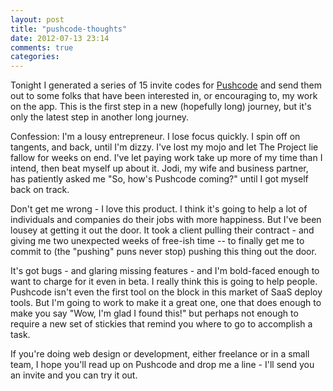 ```yaml
---
layout: post
title: "pushcode-thoughts"
date: 2012-07-13 23:14
comments: true
categories:
---
```


Tonight I generated a series of 15 invite codes for [Pushcode](https://pushco.de) and send them out to some folks that have been interested in, or encouraging to, my work on the app. This is the first step in a new (hopefully long) journey, but it's only the latest step in another long journey.

Confession: I'm a lousy entrepreneur. I lose focus quickly. I spin off on tangents, and back, until I'm dizzy. I've lost my mojo and let The Project lie fallow for weeks on end. I've let paying work take up more of my time than I intend, then beat myself up about it. Jodi, my wife and business partner, has patiently asked me "So, how's Pushcode coming?" until I got myself back on track.

Don't get me wrong - I love this product. I think it's going to help a lot of individuals and companies do their jobs with more happiness. But I've been lousey at getting it out the door. It took a client pulling their contract - and giving me two unexpected weeks of free-ish time -- to finally get me to commit to (the "pushing" puns never stop) pushing this thing out the door.

It's got bugs - and glaring missing features - and I'm bold-faced enough to want to charge for it even in beta. I really think this is going to help people. Pushcode isn't even the first tool on the block in this market of SaaS deploy tools. But I'm going to work to make it a great one, one that does enough to make you say "Wow, I'm glad I found this!" but perhaps not enough to require a new set of stickies that remind you where to go to accomplish a task.

If you're doing web design or development, either freelance or in a small team, I hope you'll read up on Pushcode and drop me a line - I'll send you an invite and you can try it out.